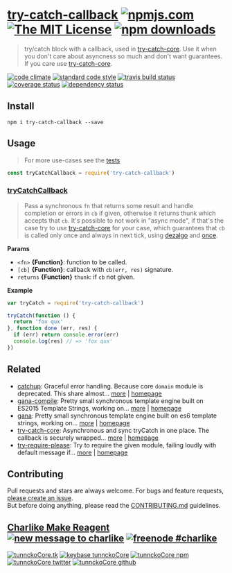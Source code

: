 # [try-catch-callback][author-www-url] [![npmjs.com][npmjs-img]][npmjs-url] [![The MIT License][license-img]][license-url] [![npm downloads][downloads-img]][downloads-url] 

> try/catch block with a callback, used in [try-catch-core][]. Use it when you don't care about asyncness so much and don't want guarantees. If you care use [try-catch-core][].

[![code climate][codeclimate-img]][codeclimate-url] [![standard code style][standard-img]][standard-url] [![travis build status][travis-img]][travis-url] [![coverage status][coveralls-img]][coveralls-url] [![dependency status][david-img]][david-url]

## Install
```
npm i try-catch-callback --save
```

## Usage
> For more use-cases see the [tests](./test.js)

```js
const tryCatchCallback = require('try-catch-callback')
```

### [tryCatchCallback](index.js#L40)
> Pass a synchronous `fn` that returns some result and handle completion or errors in `cb` if given, otherwise it returns thunk which accepts that `cb`. It's possible to not work in "async mode", if that's the case try to use [try-catch-core][] for your case, which guarantees that `cb` is called only once and always in next tick, using [dezalgo][] and [once][].

**Params**

* `<fn>` **{Function}**: function to be called.    
* `[cb]` **{Function}**: callback with `cb(err, res)` signature.    
* `returns` **{Function}** `thunk`: if `cb` not given.  

**Example**

```js
var tryCatch = require('try-catch-callback')

tryCatch(function () {
  return 'fox qux'
}, function done (err, res) {
  if (err) return console.error(err)
  console.log(res) // => 'fox qux'
})
```

## Related
- [catchup](https://www.npmjs.com/package/catchup): Graceful error handling. Because core `domain` module is deprecated. This share almost… [more](https://github.com/tunnckocore/catchup#readme) | [homepage](https://github.com/tunnckocore/catchup#readme "Graceful error handling. Because core `domain` module is deprecated. This share almost the same API.")
- [gana-compile](https://www.npmjs.com/package/gana-compile): Pretty small synchronous template engine built on ES2015 Template Strings, working on… [more](https://github.com/tunnckocore/gana-compile#readme) | [homepage](https://github.com/tunnckocore/gana-compile#readme "Pretty small synchronous template engine built on ES2015 Template Strings, working on `node@0.10` too. No RegExps, support for helpers and what you want. Use [gana][] if you wanna both async and sync support.")
- [gana](https://www.npmjs.com/package/gana): Pretty small synchronous template engine built on es6 template strings, working on… [more](https://github.com/tunnckocore/gana#readme) | [homepage](https://github.com/tunnckocore/gana#readme "Pretty small synchronous template engine built on es6 template strings, working on `node@0.10` too. Just 20 lines of code without RegExps and with support for helpers and what you want.")
- [try-catch-core](https://www.npmjs.com/package/try-catch-core): Asynchronous and sync tryCatch in one place. The callback is securely wrapped… [more](https://github.com/tunnckocore/try-catch-core#readme) | [homepage](https://github.com/tunnckocore/try-catch-core#readme "Asynchronous and sync tryCatch in one place. The callback is securely wrapped with a [dezalgo][] and [once][].")
- [try-require-please](https://www.npmjs.com/package/try-require-please): Try to require the given module, failing loudly with default message if… [more](https://github.com/tunnckocore/try-require-please#readme) | [homepage](https://github.com/tunnckocore/try-require-please#readme "Try to require the given module, failing loudly with default message if module does not exists.")

## Contributing
Pull requests and stars are always welcome. For bugs and feature requests, [please create an issue](https://github.com/tunnckoCore/try-catch-callback/issues/new).  
But before doing anything, please read the [CONTRIBUTING.md](./CONTRIBUTING.md) guidelines.

## [Charlike Make Reagent](http://j.mp/1stW47C) [![new message to charlike][new-message-img]][new-message-url] [![freenode #charlike][freenode-img]][freenode-url]

[![tunnckoCore.tk][author-www-img]][author-www-url] [![keybase tunnckoCore][keybase-img]][keybase-url] [![tunnckoCore npm][author-npm-img]][author-npm-url] [![tunnckoCore twitter][author-twitter-img]][author-twitter-url] [![tunnckoCore github][author-github-img]][author-github-url]

[dezalgo]: https://github.com/npm/dezalgo
[once]: https://github.com/isaacs/once
[try-catch-core]: https://github.com/tunnckocore/try-catch-core

[npmjs-url]: https://www.npmjs.com/package/try-catch-callback
[npmjs-img]: https://img.shields.io/npm/v/try-catch-callback.svg?label=try-catch-callback

[license-url]: https://github.com/tunnckoCore/try-catch-callback/blob/master/LICENSE
[license-img]: https://img.shields.io/npm/l/try-catch-callback.svg

[downloads-url]: https://www.npmjs.com/package/try-catch-callback
[downloads-img]: https://img.shields.io/npm/dm/try-catch-callback.svg

[codeclimate-url]: https://codeclimate.com/github/tunnckoCore/try-catch-callback
[codeclimate-img]: https://img.shields.io/codeclimate/github/tunnckoCore/try-catch-callback.svg

[travis-url]: https://travis-ci.org/tunnckoCore/try-catch-callback
[travis-img]: https://img.shields.io/travis/tunnckoCore/try-catch-callback/master.svg

[coveralls-url]: https://coveralls.io/r/tunnckoCore/try-catch-callback
[coveralls-img]: https://img.shields.io/coveralls/tunnckoCore/try-catch-callback.svg

[david-url]: https://david-dm.org/tunnckoCore/try-catch-callback
[david-img]: https://img.shields.io/david/tunnckoCore/try-catch-callback.svg

[standard-url]: https://github.com/feross/standard
[standard-img]: https://img.shields.io/badge/code%20style-standard-brightgreen.svg

[author-www-url]: http://www.tunnckocore.tk
[author-www-img]: https://img.shields.io/badge/www-tunnckocore.tk-fe7d37.svg

[keybase-url]: https://keybase.io/tunnckocore
[keybase-img]: https://img.shields.io/badge/keybase-tunnckocore-8a7967.svg

[author-npm-url]: https://www.npmjs.com/~tunnckocore
[author-npm-img]: https://img.shields.io/badge/npm-~tunnckocore-cb3837.svg

[author-twitter-url]: https://twitter.com/tunnckoCore
[author-twitter-img]: https://img.shields.io/badge/twitter-@tunnckoCore-55acee.svg

[author-github-url]: https://github.com/tunnckoCore
[author-github-img]: https://img.shields.io/badge/github-@tunnckoCore-4183c4.svg

[freenode-url]: http://webchat.freenode.net/?channels=charlike
[freenode-img]: https://img.shields.io/badge/freenode-%23charlike-5654a4.svg

[new-message-url]: https://github.com/tunnckoCore/ama
[new-message-img]: https://img.shields.io/badge/ask%20me-anything-green.svg

[gana]: https://github.com/tunnckocore/gana